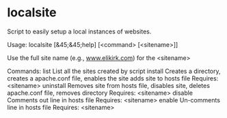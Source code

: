 # localsite
Script to easily setup a local instances of websites.

Usage: localsite [&45;&45;help] [&lt;command&gt; [&lt;sitename&gt;]]

Use the full site name (e.g., www.elikirk.com) for the &lt;sitename&gt;

Commands:
   list        List all the sites created by script
   install     Creates a directory, creates a apache.conf file, enables the
               site adds site to hosts file
               Requires: &lt;sitename&gt;
   uninstall   Removes site from hosts file, disables site, deletes 
               apache.conf file, removes directory
               Requires: &lt;sitename&gt;
   disable     Comments out line in hosts file
               Requires: &lt;sitename&gt;
   enable      Un-comments line in hosts file
               Requires: &lt;sitename&gt;
